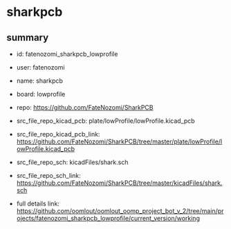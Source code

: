 # sharkpcb
 
## summary 
* id: fatenozomi_sharkpcb_lowprofile
* user: fatenozomi
* name: sharkpcb
* board: lowprofile
* repo: https://github.com/FateNozomi/SharkPCB
* src_file_repo_kicad_pcb: plate/lowProfile/lowProfile.kicad_pcb
* src_file_repo_kicad_pcb_link: https://github.com/FateNozomi/SharkPCB/tree/master/plate/lowProfile/lowProfile.kicad_pcb


* src_file_repo_sch: kicadFiles/shark.sch
* src_file_repo_sch_link: https://github.com/FateNozomi/SharkPCB/tree/master/kicadFiles/shark.sch
* full details link: https://github.com/oomlout/oomlout_oomp_project_bot_v_2/tree/main/projects/fatenozomi_sharkpcb_lowprofile/current_version/working  







